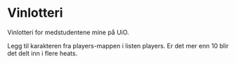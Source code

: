 # Vinlotteri
Vinlotteri for medstudentene mine på UiO.

Legg til karakteren fra players-mappen i listen players. Er det mer enn 10 blir det delt inn i flere heats.